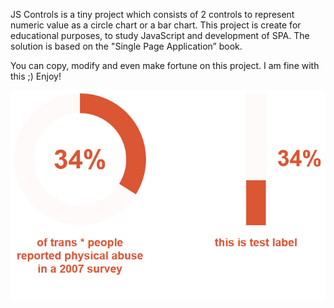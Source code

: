 JS Controls is a tiny project which consists of 2 controls to represent numeric value as a circle chart or a bar chart.
This project is create for educational purposes, to study JavaScript and development of SPA. The solution is based on the "Single Page Application” book.

You can copy, modify and even make fortune on this project. I am fine with this ;) Enjoy!



![alt tag](https://github.com/t0x3e8/JSControls/blob/master/demo.jpg)
